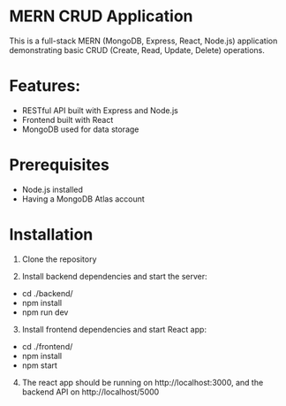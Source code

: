 # MERN CRUD Application

This is a full-stack MERN (MongoDB, Express, React, Node.js) application demonstrating basic CRUD (Create, Read, Update, Delete) operations.

# Features:

- RESTful API built with Express and Node.js
- Frontend built with React
- MongoDB used for data storage

# Prerequisites
- Node.js installed
- Having a MongoDB Atlas account

# Installation

1. Clone the repository

2. Install backend dependencies and start the server:
- cd ./backend/
- npm install
- npm run dev

3. Install frontend dependencies and start React app:
- cd ./frontend/
- npm install
- npm start

4. The react app should be running on http://localhost:3000, and the backend API on http://localhost/5000

